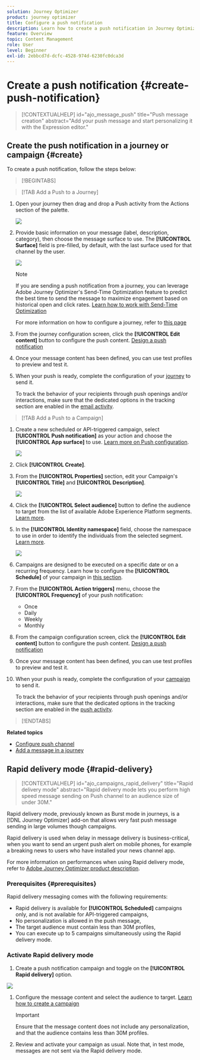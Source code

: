 ```yaml
---
solution: Journey Optimizer
product: journey optimizer
title: Configure a push notification
description: Learn how to create a push notification in Journey Optimizer
feature: Overview
topic: Content Management
role: User
level: Beginner
exl-id: 2ebbcd7d-dcfc-4528-974d-6230fc0dca3d
---
```

# Create a push notification {#create-push-notification}

>[!CONTEXTUALHELP]
>id="ajo_message_push"
>title="Push message creation"
>abstract="Add your push message and start personalizing it with the Expression editor."

## Create the push notification in a journey or campaign {#create}

To create a push notification, follow the steps below:

>[!BEGINTABS]

>[!TAB Add a Push to a Journey]

1. Open your journey then drag and drop a Push activity from the Actions section of the palette.

    ![](assets/push_create_1.png)

1. Provide basic information on your message (label, description, category), then choose the message surface to use. The **[!UICONTROL Surface]** field is pre-filled, by default, with the last surface used for that channel by the user.

    ![](assets/push_create_2.png)

    >[!NOTE]
    >
    >If you are sending a push notification from a journey, you can leverage Adobe Journey Optimizer's Send-Time Optimization feature to predict the best time to send the message to maximize engagement based on historical open and click rates. [Learn how to work with Send-Time Optimization](../building-journeys/journeys-message.md#send-time-optimization)  

    For more information on how to configure a journey, refer to [this page](../building-journeys/journey-gs.md)

1. From the journey configuration screen, click the **[!UICONTROL Edit content]** button to configure the push content. [Design a push notification](design-push.md)

1. Once your message content has been defined, you can use test profiles to preview and test it. 

1. When your push is ready, complete the configuration of your [journey](../building-journeys/journey-gs.md) to send it.

    To track the behavior of your recipients through push openings and/or interactions, make sure that the dedicated options in the tracking section are enabled in the [email activity](../building-journeys/journeys-message.md).

>[!TAB Add a Push to a Campaign]

1. Create a new scheduled or API-triggered campaign, select **[!UICONTROL Push notification]** as your action and choose the **[!UICONTROL App surface]** to use. [Learn more on Push configuration](push-configuration.md).

    ![](assets/push_create_3.png)

1. Click **[!UICONTROL Create]**.

1. From the **[!UICONTROL Properties]** section, edit your Campaign's **[!UICONTROL Title]** and **[!UICONTROL Description]**.

    ![](assets/push_create_4.png)

1. Click the **[!UICONTROL Select audience]** button to define the audience to target from the list of available Adobe Experience Platform segments. [Learn more](../segment/about-segments.md).

1. In the **[!UICONTROL Identity namespace]** field, choose the namespace to use in order to identify the individuals from the selected segment. [Learn more](../event/about-creating.md#select-the-namespace).

    ![](assets/push_create_5.png)

1. Campaigns are designed to be executed on a specific date or on a recurring frequency. Learn how to configure the **[!UICONTROL Schedule]** of your campaign in [this section](../campaigns/create-campaign.md#schedule). 

1. From the **[!UICONTROL Action triggers]** menu, choose the **[!UICONTROL Frequency]** of your push notification:

    * Once
    * Daily
    * Weekly
    * Monthly

1. From the campaign configuration screen, click the **[!UICONTROL Edit content]** button to configure the push content. [Design a push notification](design-push.md)

1. Once your message content has been defined, you can use test profiles to preview and test it. 

1. When your push is ready, complete the configuration of your [campaign](../campaigns/create-campaign.md) to send it.

    To track the behavior of your recipients through push openings and/or interactions, make sure that the dedicated options in the tracking section are enabled in the [push activity](../campaigns/create-campaign.md).

>[!ENDTABS]

**Related topics**

* [Configure push channel](push-gs.md)
* [Add a message in a journey](../building-journeys/journeys-message.md)

## Rapid delivery mode {#rapid-delivery}

>[!CONTEXTUALHELP]
>id="ajo_campaigns_rapid_delivery"
>title="Rapid delivery mode"
>abstract="Rapid delivery mode lets you perform high speed message sending on Push channel to an audience size of under 30M."

Rapid delivery mode, previously known as Burst mode in journeys, is a [!DNL Journey Optimizer] add-on that allows very fast push message sending in large volumes though campaigns.

Rapid delivery is used when delay in message delivery is business-critical, when you want to send an urgent push alert on mobile phones, for example a breaking news to users who have installed your news channel app.

For more information on performances when using Rapid delivery mode, refer to [Adobe Journey Optimizer product description](https://helpx.adobe.com/legal/product-descriptions/adobe-journey-optimizer.html).

### Prerequisites {#prerequisites}

Rapid delivery messaging comes with the following requirements:

* Rapid delivery is available for **[!UICONTROL Scheduled]** campaigns only, and is not available for API-triggered campaigns,
* No personalization is allowed in the push message,
* The target audience must contain less than 30M profiles,
* You can execute up to 5 campaigns simultaneously using the Rapid delivery mode.

### Activate Rapid delivery mode

1. Create a push notification campaign and toggle on the **[!UICONTROL Rapid delivery]** option.

![](assets/create-campaign-burst.png)

1. Configure the message content and select the audience to target. [Learn how to create a campaign](#create)
    
    >[!IMPORTANT]
    >
    >Ensure that the message content does not include any personalization, and that the audience contains less than 30M profiles.

1. Review and activate your campaign as usual. Note that, in test mode, messages are not sent via the Rapid delivery mode.
